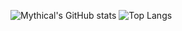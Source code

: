 ![Mythical's GitHub stats](https://github-readme-stats.vercel.app/api?username=Mythstik&show_icons=true&theme=transparent)
![Top Langs](https://github-readme-stats.vercel.app/api/top-langs/?username=Mythstik&layout=donut-vertical&theme=transparent)

